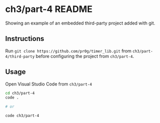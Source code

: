# ch3/part-4 README

Showing an example of an embedded third-party project added with git.

## Instructions

Run `git clone https://github.com/pr0g/timer_lib.git` from `ch3/part-4/third-party` before configuring the project from `ch3/part-4`.

## Usage

Open Visual Studio Code from `ch3/part-4`

```bash
cd ch3/part-4
code .

# or

code ch3/part-4
```
